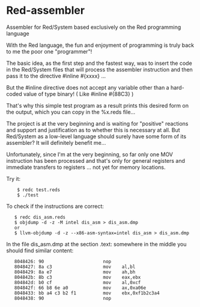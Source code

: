 # Red-assembler
Assembler for Red/System based exclusively on the Red programming language

With the Red language, the fun and enjoyment of programming is truly back to me the poor one "programmer"! 

The basic idea, as the first step and the fastest way, was to insert the code in the Red/System files that will process the assembler instruction and then pass it to the directive  #inline #{xxxx} ...

But the #inline directive does not accept any variable other than a hard-coded value of type binary! ( Like #inline #{88C3} )

That's why this simple test program as a result prints this desired form on the output, which you can copy in the %x.reds file...

The project is at the very beginning and is waiting for "positive" reactions and support and justification as to whether this is necessary at all. But Red/System as a low-level language should surely have some form of its assembler?
It will definitely benefit me...

Unfortunately, since I'm at the very beginning, so far only one MOV instruction has been processed and that's only for general registers and immediate transfers to registers ... not yet for memory locations.

Try it:

        $ redc test.reds
        $ ./test
To check if the instructions are correct:

       $ redc dis_asm.reds
       $ objdump -d -z -M intel dis_asm > dis_asm.dmp
       or
       $ llvm-objdump -d -z --x86-asm-syntax=intel dis_asm > dis_asm.dmp
In the file dis_asm.dmp at the section .text: somewhere in the middle you should find similar content:

       8048426:	90                   	nop
       8048427:	8a c3                	mov    al,bl
       8048429:	8a e7                	mov    ah,bh
       804842b:	8b c3                	mov    eax,ebx
       804842d:	b0 cf                	mov    al,0xcf
       804842f:	66 b8 6e a0          	mov    ax,0xa06e
       8048433:	bb a4 c3 b2 f1       	mov    ebx,0xf1b2c3a4
       8048438:	90                   	nop